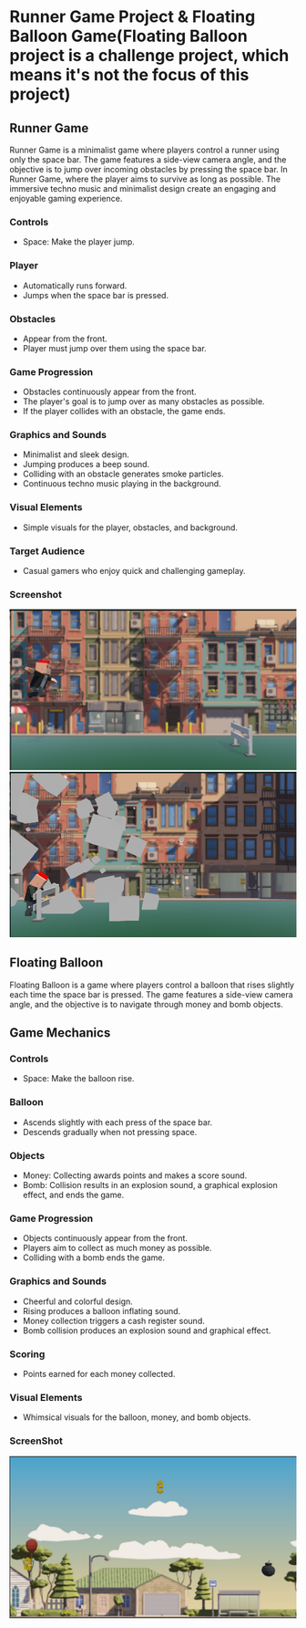 # Runner Game Project & Floating Balloon Game(Floating Balloon project is a challenge project, which means it's not the focus of this project)

## Runner Game

Runner Game is a minimalist game where players control a runner using only the space bar. The game features a side-view camera angle, and the objective is to jump over incoming obstacles by pressing the space bar.
In Runner Game, where the player aims to survive as long as possible. The immersive techno music and minimalist design create an engaging and enjoyable gaming experience.

### Controls
- Space: Make the player jump.

### Player
- Automatically runs forward.
- Jumps when the space bar is pressed.

### Obstacles
- Appear from the front.
- Player must jump over them using the space bar.

### Game Progression
- Obstacles continuously appear from the front.
- The player's goal is to jump over as many obstacles as possible.
- If the player collides with an obstacle, the game ends.

### Graphics and Sounds
- Minimalist and sleek design.
- Jumping produces a beep sound.
- Colliding with an obstacle generates smoke particles.
- Continuous techno music playing in the background.

### Visual Elements
- Simple visuals for the player, obstacles, and background.

### Target Audience
- Casual gamers who enjoy quick and challenging gameplay.

### Screenshot
![Runner Game](images/ss.png)
![Runner Game](images/ss2.png)

## Floating Balloon
Floating Balloon is a game where players control a balloon that rises slightly each time the space bar is pressed. The game features a side-view camera angle, and the objective is to navigate through money and bomb objects.

## Game Mechanics
### Controls
- Space: Make the balloon rise.

### Balloon
- Ascends slightly with each press of the space bar.
- Descends gradually when not pressing space.

### Objects
- Money: Collecting awards points and makes a score sound.
- Bomb: Collision results in an explosion sound, a graphical explosion effect, and ends the game.

### Game Progression
- Objects continuously appear from the front.
- Players aim to collect as much money as possible.
- Colliding with a bomb ends the game.

### Graphics and Sounds
- Cheerful and colorful design.
- Rising produces a balloon inflating sound.
- Money collection triggers a cash register sound.
- Bomb collision produces an explosion sound and graphical effect.

### Scoring
- Points earned for each money collected.

### Visual Elements
- Whimsical visuals for the balloon, money, and bomb objects.

### ScreenShot
![Floating Balloon](images/ss1.png)
